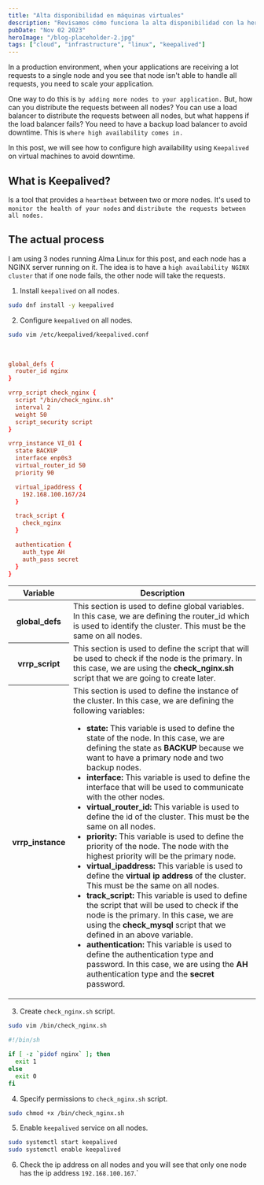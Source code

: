 ```yaml
---
title: "Alta disponibilidad en máquinas virtuales"
description: "Revisamos cómo funciona la alta disponibilidad con la herramienta de Keepalived dentro de máquinas virtuales."
pubDate: "Nov 02 2023"
heroImage: "/blog-placeholder-2.jpg"
tags: ["cloud", "infrastructure", "linux", "keepalived"]
---
```

In a production environment, when your applications are receiving a lot requests to a single node and you see that node isn't able to handle all requests, you need to scale your application. 

One way to do this is `by adding more nodes to your application.` But, how can you distribute the requests between all nodes? You can use a load balancer to distribute the requests between all nodes, but what happens if the load balancer fails? You need to have a backup load balancer to avoid downtime. 
This is `where high availability comes in.`

In this post, we will see how to configure high availability using `Keepalived` on virtual machines to avoid downtime.

## What is Keepalived?

Is a tool that provides a `heartbeat` between two or more nodes. It's used to `monitor the health of your nodes` and `distribute the requests between all nodes.`

## The actual process

I am using 3 nodes running Alma Linux for this post, and each node has a NGINX server running on it. The idea is to have a `high availability NGINX cluster` that if one node fails, the other node will take the requests.

1. Install `keepalived` on all nodes.

```bash
sudo dnf install -y keepalived
```

2. Configure `keepalived` on all nodes.

```bash
sudo vim /etc/keepalived/keepalived.conf
```
<br/>

```conf
global_defs {
  router_id nginx
}

vrrp_script check_nginx {
  script "/bin/check_nginx.sh"
  interval 2
  weight 50
  script_security script
}

vrrp_instance VI_01 {
  state BACKUP
  interface enp0s3
  virtual_router_id 50
  priority 90

  virtual_ipaddress {
    192.168.100.167/24
  }

  track_script {
    check_nginx
  }

  authentication {
    auth_type AH
    auth_pass secret
  }
} 
```

<div class="relative overflow-x-auto">
    <table class="w-full text-sm md:text-lg text-left rtl:text-right text-gray-500">
        <thead class="text-xs md:text-md text-gray-700 uppercase bg-gray-50">
            <tr>
                <th scope="col" class="px-6 py-3">
                    Variable
                </th>
                <th scope="col" class="px-6 py-3">
                    Description
                </th>
            </tr>
        </thead>
        <tbody>
            <tr class="bg-white border-b">
                <th scope="row" class="px-6 py-4 font-medium text-gray-900 whitespace-nowrap">
                    global_defs
                </th>
                <td class="px-6 py-4">
                    This section is used to define global variables. In this case, we are defining the router_id which is used to identify the cluster. This must be the same on all nodes.
                </td>
            </tr>
            <tr class="bg-white border-b">
                <th scope="row" class="px-6 py-4 font-medium text-gray-900 whitespace-nowrap">
                    vrrp_script
                </th>
                <td class="px-6 py-4">
                    This section is used to define the script that will be used to check if the node is the primary. In this case, we are using the <strong>check_nginx.sh</strong> script that we are going to create later.
                </td>
            </tr>
            <tr class="bg-white border-b">
                <th scope="row" class="px-6 py-4 font-medium text-gray-900 whitespace-nowrap">
                    vrrp_instance
                </th>
                <td class="px-6 py-4">
                    This section is used to define the instance of the cluster. In this case, we are defining the following variables:
                    <ul class="list-disc list-inside">
                        <li><strong>state:</strong> This variable is used to define the state of the node. In this case, we are defining the state as <strong>BACKUP</strong> because we want to have a primary node and two backup nodes.</li>
                        <li><strong>interface:</strong> This variable is used to define the interface that will be used to communicate with the other nodes.</li>
                        <li><strong>virtual_router_id:</strong> This variable is used to define the id of the cluster. This must be the same on all nodes.</li>
                        <li><strong>priority:</strong> This variable is used to define the priority of the node. The node with the highest priority will be the primary node.</li>
                        <li><strong>virtual_ipaddress:</strong> This variable is used to define the <strong>virtual ip address</strong> of the cluster. This must be the same on all nodes.</li>
                        <li><strong>track_script:</strong> This variable is used to define the script that will be used to check if the node is the primary. In this case, we are using the <strong>check_mysql</strong> script that we defined in an above variable.</li>
                        <li><strong>authentication:</strong> This variable is used to define the authentication type and password. In this case, we are using the <strong>AH</strong> authentication type and the <strong>secret</strong> password.</li>
                    </ul>
                </td>
            </tr>
        </tbody>
    </table>
</div>

3. Create `check_nginx.sh` script.

```bash
sudo vim /bin/check_nginx.sh
```

```bash
#!/bin/sh

if [ -z `pidof nginx` ]; then
  exit 1
else
  exit 0
fi
```

4. Specify permissions to `check_nginx.sh` script.

```bash
sudo chmod +x /bin/check_nginx.sh
```

5. Enable `keepalived` service on all nodes.

```bash
sudo systemctl start keepalived
sudo systemctl enable keepalived
```

6. Check the ip address on all nodes and you will see that only one node has the ip address `192.168.100.167`.`
